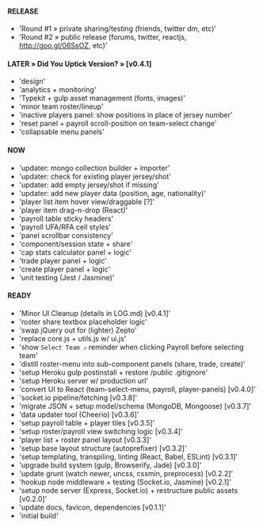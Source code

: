 #### RELEASE

- 'Round #1 » private sharing/testing (friends, twitter dm, etc)'
- 'Round #2 » public release (forums, twitter, reactjs, http://goo.gl/06SsOZ, etc)'


#### LATER » Did You Uptick Version? » [v0.4.1]

- 'design'
- 'analytics + monitoring'
- 'Typekit + gulp asset management (fonts, images)'
- 'minor team roster/lineup'
- 'inactive players panel: show positions in place of jersey number'
- 'reset panel + payroll scroll-position on team-select change'
- 'collapsable menu panels'


#### NOW

- 'updater: mongo collection builder + importer'
- 'updater: check for existing player jersey/shot'
- 'updater: add empty jersey/shot if missing'
- 'updater: add new player data (position, age, nationality)'
- 'player list item hover view/draggable [?]'
- 'player item drag-n-drop (React)'
- 'payroll table sticky headers'
- 'payroll UFA/RFA cell styles'
- 'panel scrollbar consistency'
- 'component/session state + share'
- 'cap stats calculator panel + logic'
- 'trade player panel + logic'
- 'create player panel + logic'
- 'unit testing (Jest / Jasmine)'


#### READY

- 'Minor UI Cleanup (details in LOG.md) [v0.4.1]'
- 'roster share textbox placeholder logic'
- 'swap jQuery out for (lighter) Zepto'
- 'replace core.js + utils.js w/ ui.js'
- 'show `Select Team ⤴︎` reminder when clicking Payroll before selecting team'
- 'distill roster-menu into sub-component panels (share, trade, create)'
- 'setup Heroku gulp postinstall + restore /public .gitignore'
- 'setup Heroku server w/ production url'
- 'convert UI to React (team-select-menu, payroll, player-panels) [v0.4.0]'
- 'socket.io pipeline/fetching [v0.3.8]'
- 'migrate JSON + setup model/schema (MongoDB, Mongoose) [v0.3.7]'
- 'data updater tool (Cheerio) [v0.3.6]'
- 'setup payroll table + player tiles [v0.3.5]'
- 'setup roster/payroll view switching logic [v0.3.4]'
- 'player list + roster panel layout [v0.3.3]'
- 'setup base layout structure (autoprefixer) [v0.3.2]'
- 'setup templating, transpiling, linting (React, Babel, ESLint) [v0.3.1]'
- 'upgrade build system (gulp, Browserify, Jade) [v0.3.0]'
- 'update grunt (watch newer, uncss, cssmin, preprocess) [v0.2.2]'
- 'hookup node middleware + testing (Socket.io, Jasmine) [v0.2.1]'
- 'setup node server (Express, Socket.io) + restructure public assets [v0.2.0]'
- 'update docs, favicon, dependencies [v0.1.1]'
- 'initial build'
